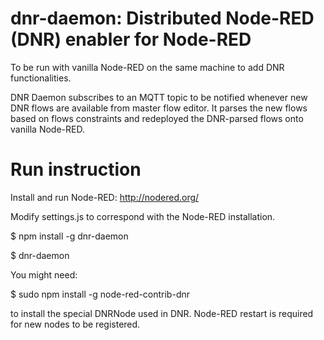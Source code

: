 # dnr-daemon: Distributed Node-RED (DNR) enabler for Node-RED
To be run with vanilla Node-RED on the same machine to add DNR functionalities.

DNR Daemon subscribes to an MQTT topic to be notified whenever new DNR flows are available from master flow editor. It parses the new flows based on flows constraints and redeployed the DNR-parsed flows onto vanilla Node-RED.

# Run instruction
Install and run Node-RED: <http://nodered.org/>

Modify settings.js to correspond with the Node-RED installation.

$ npm install -g dnr-daemon

$ dnr-daemon

You might need:

$ sudo npm install -g node-red-contrib-dnr

to install the special DNRNode used in DNR. Node-RED restart is required for new nodes to be registered.

